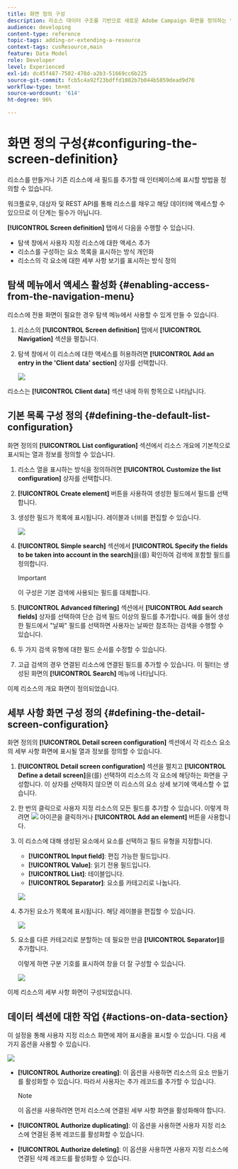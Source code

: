 ```yaml
---
title: 화면 정의 구성
description: 리소스 데이터 구조를 기반으로 새로운 Adobe Campaign 화면을 정의하는 방법을 알아봅니다.
audience: developing
content-type: reference
topic-tags: adding-or-extending-a-resource
context-tags: cusResource,main
feature: Data Model
role: Developer
level: Experienced
exl-id: dc45f487-7502-478d-a2b3-51669cc6b225
source-git-commit: fcb5c4a92f23bdffd1082b7b044b5859dead9d70
workflow-type: tm+mt
source-wordcount: '614'
ht-degree: 96%

---
```


# 화면 정의 구성{#configuring-the-screen-definition}

리소스를 만들거나 기존 리소스에 새 필드를 추가할 때 인터페이스에 표시할 방법을 정의할 수 있습니다.

워크플로우, 대상자 및 REST API를 통해 리소스를 채우고 해당 데이터에 액세스할 수 있으므로 이 단계는 필수가 아닙니다.

**[!UICONTROL Screen definition]** 탭에서 다음을 수행할 수 있습니다.

* 탐색 창에서 사용자 지정 리소스에 대한 액세스 추가
* 리소스를 구성하는 요소 목록을 표시하는 방식 개인화
* 리소스의 각 요소에 대한 세부 사항 보기를 표시하는 방식 정의

## 탐색 메뉴에서 액세스 활성화 {#enabling-access-from-the-navigation-menu}

리소스에 전용 화면이 필요한 경우 탐색 메뉴에서 사용할 수 있게 만들 수 있습니다.

1. 리소스의 **[!UICONTROL Screen definition]** 탭에서 **[!UICONTROL Navigation]** 섹션을 펼칩니다.
1. 탐색 창에서 이 리소스에 대한 액세스를 허용하려면 **[!UICONTROL Add an entry in the 'Client data' section]** 상자를 선택합니다.

   ![](assets/schema_extension_19.png)

리소스는 **[!UICONTROL Client data]** 섹션 내에 하위 항목으로 나타납니다.

## 기본 목록 구성 정의 {#defining-the-default-list-configuration}

화면 정의의 **[!UICONTROL List configuration]** 섹션에서 리소스 개요에 기본적으로 표시되는 열과 정보를 정의할 수 있습니다.

1. 리소스 열을 표시하는 방식을 정의하려면 **[!UICONTROL Customize the list configuration]** 상자를 선택합니다.
1. **[!UICONTROL Create element]** 버튼을 사용하여 생성한 필드에서 필드를 선택합니다.
1. 생성한 필드가 목록에 표시됩니다. 레이블과 너비를 편집할 수 있습니다.

   ![](assets/schema_extension_20.png)

1. **[!UICONTROL Simple search]** 섹션에서 **[!UICONTROL Specify the fields to be taken into account in the search]**&#x200B;을(를) 확인하여 검색에 포함할 필드를 정의합니다.

   >[!IMPORTANT]
   >
   >이 구성은 기본 검색에 사용되는 필드를 대체합니다.

1. **[!UICONTROL Advanced filtering]** 섹션에서 **[!UICONTROL Add search fields]** 상자를 선택하여 단순 검색 필드 이상의 필드를 추가합니다. 예를 들어 생성한 필드에서 &quot;날짜&quot; 필드를 선택하면 사용자는 날짜만 참조하는 검색을 수행할 수 있습니다.
1. 두 가지 검색 유형에 대한 필드 순서를 수정할 수 있습니다.
1. 고급 검색의 경우 연결된 리소스에 연결된 필드를 추가할 수 있습니다. 이 필터는 생성된 화면의 **[!UICONTROL Search]** 메뉴에 나타납니다.

이제 리소스의 개요 화면이 정의되었습니다.

## 세부 사항 화면 구성 정의 {#defining-the-detail-screen-configuration}

화면 정의의 **[!UICONTROL Detail screen configuration]** 섹션에서 각 리소스 요소의 세부 사항 화면에 표시될 열과 정보를 정의할 수 있습니다.

1. **[!UICONTROL Detail screen configuration]** 섹션을 펼치고 **[!UICONTROL Define a detail screen]**&#x200B;을(를) 선택하여 리소스의 각 요소에 해당하는 화면을 구성합니다. 이 상자를 선택하지 않으면 이 리소스의 요소 상세 보기에 액세스할 수 없습니다.
1. 한 번의 클릭으로 사용자 지정 리소스의 모든 필드를 추가할 수 있습니다. 이렇게 하려면 ![](assets/addallfieldsicon.png) 아이콘을 클릭하거나 **[!UICONTROL Add an element]** 버튼을 사용합니다.
1. 이 리소스에 대해 생성된 요소에서 요소를 선택하고 필드 유형을 지정합니다.

   * **[!UICONTROL Input field]**: 편집 가능한 필드입니다.
   * **[!UICONTROL Value]**: 읽기 전용 필드입니다.
   * **[!UICONTROL List]**: 테이블입니다.
   * **[!UICONTROL Separator]**: 요소를 카테고리로 나눕니다.

   ![](assets/schema_extension_23.png)

1. 추가된 요소가 목록에 표시됩니다. 해당 레이블을 편집할 수 있습니다.

   ![](assets/schema_extension_22.png)

1. 요소를 다른 카테고리로 분할하는 데 필요한 만큼 **[!UICONTROL Separator]**&#x200B;를 추가합니다.

   이렇게 하면 구분 기호를 표시하여 창을 더 잘 구성할 수 있습니다.

   ![](assets/schema_extension_25.png)

이제 리소스의 세부 사항 화면이 구성되었습니다.

## 데이터 섹션에 대한 작업 {#actions-on-data-section}

이 설정을 통해 사용자 지정 리소스 화면에 제어 표시줄을 표시할 수 있습니다. 다음 세 가지 옵션을 사용할 수 있습니다.

![](assets/schema_extension_actions.png)

* **[!UICONTROL Authorize creating]**: 이 옵션을 사용하면 리소스의 요소 만들기를 활성화할 수 있습니다. 따라서 사용자는 추가 레코드를 추가할 수 있습니다.

  >[!NOTE]
  >
  >이 옵션을 사용하려면 먼저 리소스에 연결된 세부 사항 화면을 활성화해야 합니다.

* **[!UICONTROL Authorize duplicating]**: 이 옵션을 사용하면 사용자 지정 리소스에 연결된 중복 레코드를 활성화할 수 있습니다.
* **[!UICONTROL Authorize deleting]**: 이 옵션을 사용하면 사용자 지정 리소스에 연결된 삭제 레코드를 활성화할 수 있습니다.
